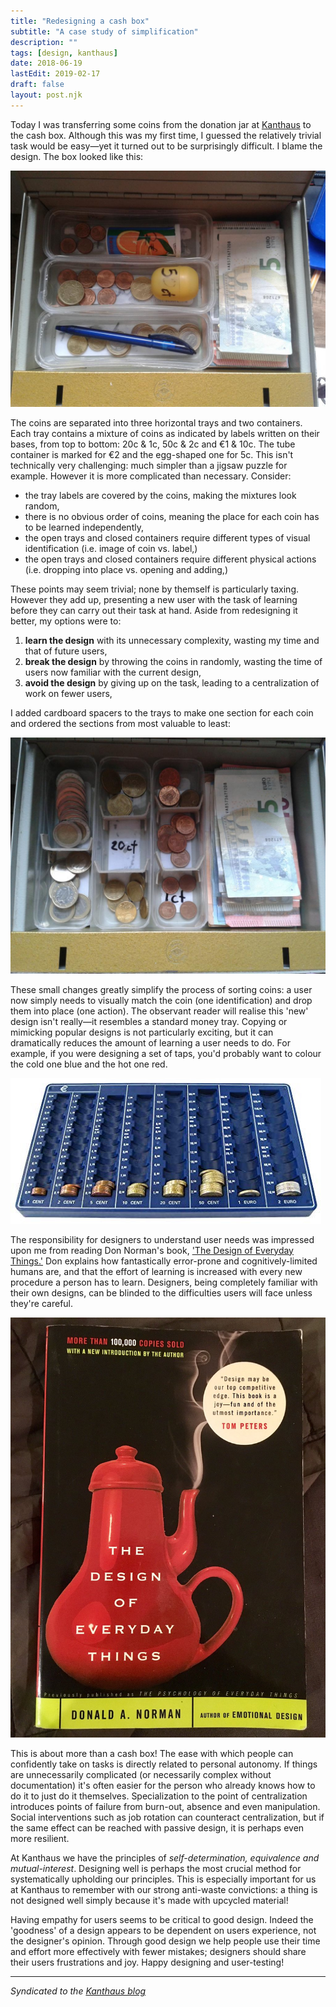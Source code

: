 ```yaml
---
title: "Redesigning a cash box"
subtitle: "A case study of simplification"
description: ""
tags: [design, kanthaus]
date: 2018-06-19
lastEdit: 2019-02-17
draft: false
layout: post.njk
---
```


Today I was transferring some coins from the donation jar at [Kanthaus](https://kanthaus.online) to the cash box. Although this was my first time, I guessed the relatively trivial task would be easy—yet it turned out to be surprisingly difficult. I blame the design. The box looked like this:

![](postImages/cashBoxPre.jpg)

The coins are separated into three horizontal trays and two containers. Each tray contains a mixture of coins as indicated by labels written on their bases, from top to bottom: 20c & 1c, 50c & 2c and €1 & 10c. The tube container is marked for €2 and the egg-shaped one for 5c. This isn't technically very challenging: much simpler than a jigsaw puzzle for example. However it is more complicated than necessary. Consider:

- the tray labels are covered by the coins, making the mixtures look random,
- there is no obvious order of coins, meaning the place for each coin has to be learned independently,
- the open trays and closed containers require different types of visual identification (i.e. image of coin vs. label,)
- the open trays and closed containers require different physical actions (i.e. dropping into place vs. opening and adding,)

These points may seem trivial; none by themself is particularly taxing. However they add up, presenting a new user with the task of learning before they can carry out their task at hand. Aside from redesigning it better, my options were to:

1. **learn the design** with its unnecessary complexity, wasting my time and that of future users,
2. **break the design** by throwing the coins in randomly, wasting the time of users now familiar with the current design,
3. **avoid the design** by giving up on the task, leading to a centralization of work on fewer users,

I added cardboard spacers to the trays to make one section for each coin and ordered the sections from most valuable to least:

![](postImages/cashBoxPost.jpg)

These small changes greatly simplify the process of sorting coins: a user now simply needs to visually match the coin (one identification) and drop them into place (one action). The observant reader will realise this 'new' design isn't really—it resembles a standard money tray. Copying or mimicking popular designs is not particularly exciting, but it can dramatically reduces the amount of learning a user needs to do. For example, if you were designing a set of taps, you'd probably want to colour the cold one blue and the hot one red.

![A blue plastic tray with 'channels' for each coin](postImages/standardMoneyTray.jpeg)

The responsibility for designers to understand user needs was impressed upon me from reading Don Norman's book, ['The Design of Everyday Things.'](http://www.nixdell.com/classes/HCI-and-Design-Spring-2017/The-Design-of-Everyday-Things-Revised-and-Expanded-Edition.pdf) Don explains how fantastically error-prone and cognitively-limited humans are, and that the effort of learning is increased with every new procedure a person has to learn. Designers, being completely familiar with their own designs, can be blinded to the difficulties users will face unless they're careful.

![](postImages/doet.jpg)

This is about more than a cash box! The ease with which people can confidently take on tasks is directly related to personal autonomy. If things are unnecessarily complicated (or necessarily complex without documentation) it's often easier for the person who already knows how to do it to just do it themselves. Specialization to the point of centralization introduces points of failure from burn-out, absence and even manipulation. Social interventions such as job rotation can counteract centralization, but if the same effect can be reached with passive design, it is perhaps even more resilient.

At Kanthaus we have the principles of _self-determination, equivalence and mutual-interest_. Designing well is perhaps the most crucial method for systematically upholding our principles. This is especially important for us at Kanthaus to remember with our strong anti-waste convictions: a thing is not designed well simply because it's made with upcycled material!

Having empathy for users seems to be critical to good design. Indeed the 'goodness' of a design appears to be dependent on users experience, not the designer's opinion. Through good design we help people use their time and effort more effectively with fewer mistakes; designers should share their users frustrations and joy. Happy designing and user-testing!

---

_Syndicated to the [Kanthaus blog](https://kanthaus.online/en/blog/2018-07-17_cash-box-design)_

